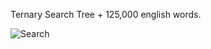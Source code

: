 
Ternary Search Tree + 125,000 english words.

![Search](https://github.com/j4n0/trie-suggest/raw/master/trie-suggest/pages/screenshot.png)